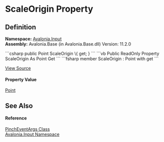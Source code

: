 # ScaleOrigin Property




## Definition
**Namespace:** <a href="N_Avalonia_Input">Avalonia.Input</a>  
**Assembly:** Avalonia.Base (in Avalonia.Base.dll) Version: 11.2.0

<Tabs groupId="api-code-preview">
<TabItem value="csharp" label="C#">
```csharp
public Point ScaleOrigin \{ get; }
```
</TabItem>
<TabItem value="vb" label="VB">
```vb
Public ReadOnly Property ScaleOrigin As Point
	Get
```
</TabItem>
<TabItem value="fsharp" label="F#">
```fsharp
member ScaleOrigin : Point with get
```
</TabItem>
</Tabs>



<a href="https://github.com/AvaloniaUI/Avalonia/tree/master/src/Avalonia.Base/Input/PinchEventArgs.cs#L23" title="View the source code">View Source</a>



#### Property Value
<a href="T_Avalonia_Point">Point</a>

## See Also


#### Reference
<a href="T_Avalonia_Input_PinchEventArgs">PinchEventArgs Class</a>  
<a href="N_Avalonia_Input">Avalonia.Input Namespace</a>  
